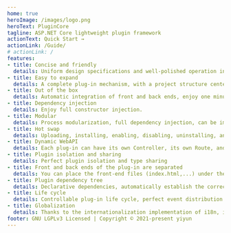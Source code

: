 ```yaml
---
home: true
heroImage: /images/logo.png
heroText: PluginCore
tagline: ASP.NET Core lightweight plugin framework
actionText: Quick Start →
actionLink: /Guide/
# actionLink: /
features:
- title: Concise and friendly
  details: Uniform design specifications and well-polished operation interface respond to your expectations.
- title: Easy to expand
  details: A complete plug-in mechanism, with a project structure centered on conventions over configuration, is so friendly to both developers and users.
- title: Out of the box
  details: Automatic integration of front and back ends, enjoy one minute installation.
- title: Dependency injection
  details: Enjoy full constructor injection.
- title: Modular
  details: Process modularization, full dependency injection, can be implemented by replacement to customize the plug-in mechanism.
- title: Hot swap
  details: Uploading, installing, enabling, disabling, uninstalling, and deleting do not need to restart the site.
- title: Dynamic WebAPI
  details: Each plug-in can have its own Controller, its own Route, and a completely native Controller development experience.
- title: Plugin isolation and sharing
  details: Perfect plugin isolation and type sharing
- title: Front and back ends of the plug-in are separated
  details: You can place the front-end files (index.html,...) under the plugin wwwroot folder, and then visit /plugins/pluginId/index.html.
- title: Plugin dependency tree
  details: Declarative dependencies, automatically establish the correct loading order according to the dependencies between plugins.
- title: Life cycle
  details: Controllable plug-in life cycle, perfect event distribution
- title: Globalization
  details: Thanks to the internationalization implementation of i18n, it provides multi-language switching support
footer: GNU LGPLv3 Licensed | Copyright © 2021-present yiyun
---
```



